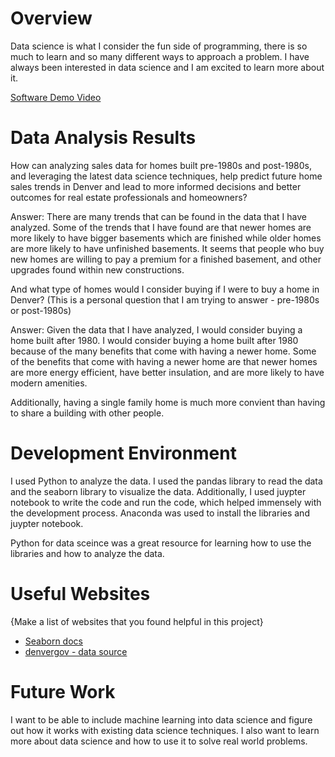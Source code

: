 # Overview

Data science is what I consider the fun side of programming, there is so much to learn and so many different ways to approach a problem. I have always been interested in data science and I am excited to learn more about it. 

[Software Demo Video](http://youtube.link.goes.here)

# Data Analysis Results

How can analyzing sales data for homes built pre-1980s and post-1980s, and leveraging the latest data science techniques, help predict future home sales trends in Denver and lead to more informed decisions and better outcomes for real estate professionals and homeowners?

Answer: 
There are many trends that can be found in the data that I have analyzed. Some of the trends that I have found are that newer homes are more likely to have bigger basements which are finished while older homes are more likely to have unfinished basements. It seems that people who buy new homes are willing to pay a premium for a finished basement, and other upgrades found within new constructions.


And what type of homes would I consider buying if I were to buy a home in Denver? (This is a personal question that I am trying to answer - pre-1980s or post-1980s)

Answer:
Given the data that I have analyzed, I would consider buying a home built after 1980. I would consider buying a home built after 1980 because of the many benefits that come with having a newer home. Some of the benefits that come with having a newer home are that newer homes are more energy efficient, have better insulation, and are more likely to have modern amenities. 

Additionally, having a single family home is much more convient than having to share a building with other people.

# Development Environment

I used Python to analyze the data. I used the pandas library to read the data and the seaborn library to visualize the data. Additionally, I used juypter notebook to write the code and run the code, which helped immensely with the development process. Anaconda was used to install the libraries and juypter notebook.

Python for data sceince was a great resource for learning how to use the libraries and how to analyze the data.

# Useful Websites

{Make a list of websites that you found helpful in this project}
* [Seaborn docs](https://seaborn.pydata.org/)
* [denvergov - data source](https://www.denvergov.org/opendata/dataset/city-and-county-of-denver-real-property-sales-book-2013)

# Future Work

I want to be able to include machine learning into data science and figure out how it works with existing data science techniques. I also want to learn more about data science and how to use it to solve real world problems.